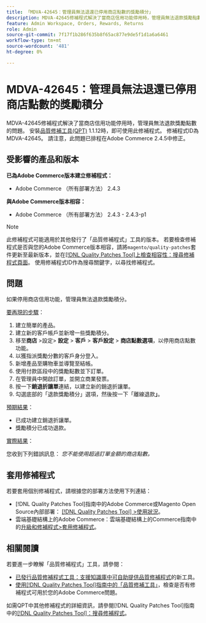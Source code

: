 ```yaml
---
title: 「MDVA-42645：管理員無法退還已停用商店點數的獎勵積分」
description: MDVA-42645修補程式解決了當商店信用功能停用時，管理員無法退款獎勵點數的問題。 安裝[Quality Patches Tool (QPT)](https://experienceleague.adobe.com/en/docs/commerce-knowledge-base/kb/announcements/commerce-announcements/magento-quality-patches-released-new-tool-to-self-serve-quality-patches) 1.1.12後，即可使用此修補程式。 修補程式ID為MDVA-42645。 請注意，此問題已排程在Adobe Commerce 2.4.5中修正。
feature: Admin Workspace, Orders, Rewards, Returns
role: Admin
source-git-commit: 7f17f1b286f635b8f65ac877e9de5f1d1a6a6461
workflow-type: tm+mt
source-wordcount: '481'
ht-degree: 0%

---
```


# MDVA-42645：管理員無法退還已停用商店點數的獎勵積分

MDVA-42645修補程式解決了當商店信用功能停用時，管理員無法退款獎勵點數的問題。 安裝[品質修補工具(QPT)](https://experienceleague.adobe.com/en/docs/commerce-knowledge-base/kb/announcements/commerce-announcements/magento-quality-patches-released-new-tool-to-self-serve-quality-patches) 1.1.12時，即可使用此修補程式。 修補程式ID為MDVA-42645。 請注意，此問題已排程在Adobe Commerce 2.4.5中修正。

## 受影響的產品和版本

**已為Adobe Commerce版本建立修補程式：**

* Adobe Commerce （所有部署方法） 2.4.3

**與Adobe Commerce版本相容：**

* Adobe Commerce （所有部署方法） 2.4.3 - 2.4.3-p1

>[!NOTE]
>
>此修補程式可能適用於其他發行了「品質修補程式」工具的版本。 若要檢查修補程式是否與您的Adobe Commerce版本相容，請將`magento/quality-patches`套件更新至最新版本，並在[[!DNL Quality Patches Tool]上檢查相容性：搜尋修補程式頁面](https://experienceleague.adobe.com/en/docs/commerce-knowledge-base/kb/announcements/commerce-announcements/magento-quality-patches-released-new-tool-to-self-serve-quality-patches)。 使用修補程式ID作為搜尋關鍵字，以尋找修補程式。

## 問題

如果停用商店信用功能，管理員無法退款獎勵積分。

<u>要再現的步驟</u>：

1. 建立簡單的產品。
1. 建立新的客戶帳戶並新增一些獎勵積分。
1. 移至&#x200B;**商店** >設定> **設定** > **客戶** > **客戶設定** > **商店點數選項**，以停用商店點數功能。
1. 以獲指派獎勵分數的客戶身分登入。
1. 新增產品至購物車並導覽至結帳。
1. 使用付款區段中的獎勵點數並下訂單。
1. 在管理員中開啟訂單，並開立商業發票。
1. 按一下&#x200B;**銷退折讓單**&#x200B;連結，以建立新的銷退折讓單。
1. 勾選底部的「退款獎勵積分」選項，然後按一下「離線退款&#x200B;**」**。

<u>預期結果</u>：

* 已成功建立銷退折讓單。
* 獎勵積分已成功退款。

<u>實際結果</u>：

您收到下列錯誤訊息： *您不能使用超過訂單金額的商店點數。*

## 套用修補程式

若要套用個別修補程式，請根據您的部署方法使用下列連結：

* [!DNL Quality Patches Tool]指南中的Adobe Commerce或Magento Open Source內部部署： [[!DNL Quality Patches Tool] >使用狀況](/help/tools/quality-patches-tool/usage.md)。
* 雲端基礎結構上的Adobe Commerce：雲端基礎結構上的Commerce指南中的[升級和修補程式>套用修補程式](https://experienceleague.adobe.com/docs/commerce-cloud-service/user-guide/develop/upgrade/apply-patches.html)。

## 相關閱讀

若要進一步瞭解「品質修補程式」工具，請參閱：

* [已發行品質修補程式工具：支援知識庫中可自助提供品質修補程式](https://experienceleague.adobe.com/en/docs/commerce-knowledge-base/kb/announcements/commerce-announcements/magento-quality-patches-released-new-tool-to-self-serve-quality-patches)的新工具。
* [使用[!DNL Quality Patches Tool]指南中的「品質修補工具」](/help/tools/quality-patches-tool/patches-available-in-qpt/check-patch-for-magento-issue-with-magento-quality-patches.md)，檢查是否有修補程式可用於您的Adobe Commerce問題。

如需QPT中其他修補程式的詳細資訊，請參閱[!DNL Quality Patches Tool]指南中的[[!DNL Quality Patches Tool]：搜尋修補程式](https://experienceleague.adobe.com/tools/commerce-quality-patches/index.html)。

